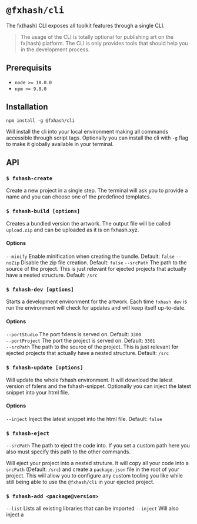 # `@fxhash/cli`

The fx(hash) CLI exposes all toolkit features through a single CLI. 

> The usage of the CLI is totally optional for publishing art on the fx(hash) platform. 
> The CLI is only provides tools that should help you in the development process.

## Prerequisits

- `node >= 18.0.0`
- `npm >= 9.0.0`

## Installation

```
npm install -g @fxhash/cli
```

Will install the cli into your local environment making all commands accessible through script tags. Optionally you can install the cli with `-g` flag to make it globally available in your terminal.


## API


### `$ fxhash-create`

Create a new project in a single step. The terminal will ask you to provide a name and you can choose one of the predefined templates.


### `$ fxhash-build [options]`

Creates a bundled version the artwork. The output file will be called `upload.zip` and can be uploaded as it is on fxhash.xyz.

#### Options

`--minify` Enable minification when creating the bundle. Default: `false` 
`--noZip` Disable the zip file creation. Default: `false` 
`--srcPath` The path to the source of the project. This is just relevant for ejected projects that actually have a nested structure. Default: `/src`  


### `$ fxhash-dev [options]`

Starts a development environment for the artwork. Each time `fxhash dev` is run the environment will check for updates and will keep itself up-to-date.

#### Options

`--portStudio` The port fxlens is served on. Default: `3300`  
`--portProject` The port the project is served on. Default: `3301`  
`--srcPath` The path to the source of the project. This is just relevant for ejected projects that actually have a nested structure. Default: `/src` 


### `$ fxhash-update [options]`

Will update the whole fxhash environment. It will download the latest version of fxlens and the fxhash-snippet. Optionally you can inject the latest snippet into your html file.

#### Options

`--inject` Inject the latest snippet into the html file. Default: `false`

### `$ fxhash-eject`

`--srcPath` The path to eject the code into. If you set a custom path here you also must specify this path to the other commands.

Will eject your project into a nested struture. It will copy all your code into a `srcPath` (Default: `/src`) and create a `package.json` file in the root of your project. This will allow you to configure any custom tooling you like while still being able to use the `@fxhash/cli` in your ejected project.

### `$ fxhash-add <package@version>`

`--list` Lists all existing libraries that can be imported
`--inject` Will also inject a <script /> tag into your projects html entry point pointing to the downloaded library

Install an existing libaries. Beside being a convenience feature. This ensure that you are reusing existing libraries from the onchfs, which reduces the costs of storing your project on-chain 😎.

### `$ @fxhash/cli <command> [args]`

The package also exposes a main entry-point where you can access each command respectively. Please note that you only write the actually command name when using the main entry point. So instead of `$ fxhash-dev` you can use `$ @fxhash/cli dev`. 


## Configuration with .env 

The CLI accepts a `.env` file in the root folder. The `.env` file allows you to configure all options of the CLI an store them for your project, e.g.

```
PORT_PROJECT=3301
PORT_STUDIO=3300
SRC_PATH=/src
MINIFY=false
```

> ⚠️  Note: Arguments passed to the command will always override the variables set in the `.env` file

